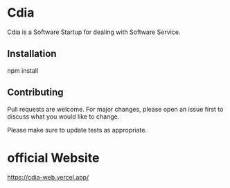 # Cdia

Cdia is a Software Startup for dealing with Software Service.

## Installation

npm install

## Contributing

Pull requests are welcome. For major changes, please open an issue first
to discuss what you would like to change.

Please make sure to update tests as appropriate.


# official Website
https://cdia-web.vercel.app/

